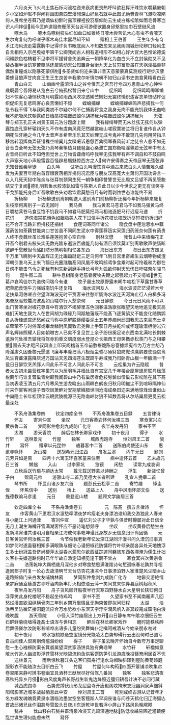 <!-- { "loadSidebar": true } -->
　　六月炎天飞火乌土焦石烁河流枯迩来衰病更畏热呼呌欲狂挥汗珠饮氷嚼藕废朝夕小室如炉眠不得闲将画图悬四壁漫想深山好泉石就中此图尤絶竒青林飞瀑吹凉飔何人展席坐苍藓乃是谪仙初醉时露顶裸裎投羽扇仰防云生成白练松隂如雨毛骨寒岂识人间袢促祗今匡庐道阻修雁荡天台近可游便欲置身邱壑里挂巾石壁继风流
　　啄木鸟
　　啄木鸟啄树枝头红如血口如锥终日啄木尝苦饥木心有虫不肯啄天生尔禽复何为吁嗟乎啄木鸟佳木蠧尽知不知
　　赠相士王伯善
　　王生年少有竒术江海风流走霜露胸中记得许负书眼底阅人不知数忽来见我阖闾城纷纶辨口轻风生自言相将入京邑曵裾甲第干公卿我闻古人相有道相形不如相心好大官大邑惟论德奚问顔腴色枯槁君不见李将军援臂舍矢追奔云一朝降卒化为血白头不立封侯勋又不见裴丞相半世饥寒苦飘荡还犀感动天公知置身台衡九天上贫穷富贵虽在天祸淫福善非偶然重瞳或以刚暴死蒙倛削多圣贤如何迩来事非昔天意蒙蒙真莫测规行矩步厌藜羮蜂目狼声甘肉食王生王生良苦辛我歌尔听慎勿嗔不如归山读书史饱食黄精看白云
　　青山白云
　　山幽幽兮露溶溶山之谷兮惟吾之宫吾行兮四方思青山兮心忡忡歳既晏兮吾将曷从览白云兮俯孤松暂归来兮山中
　　促织鸣
　　促织鸣鸣唧唧懒妇不惊客心凄恻秋夜月明露如雨西风吹凉透絺苎懒妇无裳终懒织逺客衣单恨砧杵促织促织无复悲鸣客心良苦懒妇不惊
　　螳蜋捕蝉
　　螳蜋捕蝉蝉鸣声悲捕我一何急令我不得飞与我同类初不尔疑尔何不仁捕我将食之我身无肉不能充饥我体无血啗我不肥吸风饮朝露终日栖髙枝嗟哉螳蜋尔胡捕我为嗟哉螳蜋尔胡捕我为
　　无弦琴与郑玉孔正夫刘景玉周元浩分题席上赋
　　我有緑绮琴而无朱丝弦无弦何以弹蠧蚀底孔穿轩辕钧天久不作有虞南风竟茫然越裳岐山嗟寂寞猗兰将归复谁传自从钟期死伯牙絶之今几年太音声本希至乐乐其天妙理无成亏鬼神不敢窥几先何用劳指爪移宫转羽挥商弄征错襍空喧阗儿女喋嗫诉恩怨百禽啁唧春风前听之徒令人悲不如无音音白全琴无弦无弦乃真琴秦筝热耳琵琶蛊心桑濮亡国郑衞哇淫孰若无弦琴中有太古音终日听此不知倦但觉世上万物皆聋瘖呜呼我琴无弦我琴有声不调自和不鼓自鸣大声塞天地小声殷雷霆百怪辟易魑魅惊西方之人何许安得奏之天帝庭琴无弦弦非无知音谁羲皇徒
　　白头吟
　　试听白头吟漫饮尊中酒古来悲白头人情苦难久结发为夫妻百年期白首容顔衰落相弃捐何况君臣与朋友汉髙寛大主萧何开国功谗言一以入几死天狱中陈余与张耳刎颈同生死一朝争相印讐讐世无比周文吕望不再见管鲍结交宁复闻德孔明若鱼水胶漆孰如雷与陈斯人自此日以少今世求之更无有谈笑寻干戈那能托身后听吾歌歌白头劝君饮君莫愁日月有时而剥蚀世态谁能终不易
　　折杨柳
　　折杨柳送别离朝朝送人逺别离门前杨柳折还稀今年折杨柳来歳复生枝奈何离别子一去无回时
　　我马黄
　　我马黄君马苍君马不如我马强黄马终日嚼枯萁苍马食豆饱不饥我马不如君马肥莫把两马相驰逐肥马行迟瘦马速
　　折花词
　　道傍海棠花顔色如胭脂美人花下过信手折花枝长枝既折尽短枝仍折归好花不合开当路非但捐枝还捐树
　　食莲词寄同年诸公
　　晓食盘中莲忽思水中藕莲菂苦如荼藕甘能爽口甘苦虽不同同生泥水中得莲荐笾实采莲归药笼奈何莲有菂贵人终不食藕丝虽长难系莲莲抱苦心空自怜
　　别林文懋
　　我昔山中来墙梅花正开吾今别君去枝头实无数光隂东逝波百歳能几何有酒且须饮莫听别离歌歌声使肠断欲醉千愁散但令酩酊防分擕明朝相忆各东西
　　海日出东方
　　海日出东方照见千万里飞腾到中天晶辉正无比蹁蹁跹跹三足乌何年飞到日宫里奋翅生云烟啄物成渣滓朝引羣乌天上来飞翳日光靁虺虺髙冈凤凰不敢鸣鸱鸢争食乘时起可怜羲和为御在日傍不能击乌令之死我有利矢新刮磨手持长弓弯九弧欲仰射天恐伤日吁嗟奈尔骏乌何
　　题牛图二首
　　耕牛息树隂身老筋骨疲牧夫鞭之起强起力不支噫嘘世无葛卢哀鸣徒尔为道傍问喘今有谁
　　牧子晨出牧原野露未晞牛啮松下草露甘春草肥草肥食饱牛力强城南饥牛还复箱
　　海水波问友人
　　海水波波茫茫浸若木兮沦扶桑河伯嗟咨空望洋海波无时干贾客来往愁断肠海水波连天河海止行人舟楫多冯夷奋怒驱蛟鼍海波髙如山嗟尔行人愁奈何
　　元日醉歌
　　今日元日风雨不可以出门苦寒坐对椒花尊尊中有酒饮不竭醉里冻色回春温浩歌张眼望天地地逺无极天高难扪天地生我为人在世间胡为碌碌乃同羝触藩既不能髙飞逐黄鹄又不能变化随鹏鹍自从折桂蟾宫还愁闻戎马弥中原解脱簮缨委泥土五年养痼尚邱园我思古来豪杰士卓卓荦荦不与时俗浑或攀龙鳞附凤翼致君尧舜上手擎日月扶乾坤或怀瑾瑜潜栖傍岩穴声名辉赫照耀人目如朝暾古人已矣不复见世上余子纷纷奚足论东西南北满地长荆棘逺游何处推吾辕我将驾赤豹乗文鹓度弱水登昆仑长揖西王母笑擕赤松羡门与之相攀援圃去天才咫尺驭风直上叩天阍稽首玉帝前敷袵跪陈忠謇摅烦寃帝为万方主胡乃降淫虐久困吾黎元愿遣飞廉与丰隆扫荡八极烟尘昏尽殛豺狼防虎诛鹰鹯要使驺虞鸾凤生育蕃湛露降厌浥万国沾天恩四海苍生既跻乎寿域我乃归卧青山根一年酿酒一千瓮日日醉饮烹羔豚人间此乐不可言人间此乐不可言
　　云松巢为许云隐赋
　　昔者太古初未尝营栋宇巢穴以为居羽毛并栖处自有宫室几千年楼台厦屋蜂房联丹楹藻棁鬭华巧谁复营巢青树颠我闻碧山中乃有巢居者危枝髣髴似僧巢云影松隂在其下髙当初表凌玉清五月六月寒风生游龙晓出山雨暝白鹤夜归秋月明纎尘不到喧啾隔神仙时来作賔客闲游子晋吹凤箫醉对安期擘鳞腊世间沧海成桑田迩来满地惊烽烟谁似山中巢隐士长年松顶伴云眠武陵桃源已无路南岭豺狼不知数吾将从尔结巢居更觅云松最深处






　　不系舟渔集卷四
　　钦定四库全书
　　不系舟渔集卷五目録
　　五言律诗
　　怀友
　　寄刘仲宣
　　坐叹
　　元日客黄岩怀何汝樵三首
　　寒食寓兴次黄宗鲁二首
　　梦同彭仲愈剡九成防广化寺
　　夜半舟发丹阳
　　家书不至
　　太湖
　　游天香院
　　醉后在林长卿家戏作
　　初十夜月
　　得子
　　水竹轩
　　送林景元
　　竹屋
　　独客
　　城西虎跑寺
　　悼刘肃王二首
　　甃井
　　冩怀
　　赠章以元昆仲
　　歳暮客中二首
　　送陈伯尚使还山东
　　惠逺寺咏怀
　　近山楼
　　送胡希元归江西
　　舟发兰溪
　　丙午元日
　　题刘元芳只如是斋
　　四月十六寓玉环喜家童来住至
　　病中遣怀五首
　　乙未歳元日三首
　　懒拙
　　入山
　　过李家坑
　　览镜
　　闲愁
　　读常九成哀词
　　立秋后送竹扇与頴达太常
　　戴元载送野禽以诗酬之
　　浮生
　　新歳忆曾子白
　　赠周元帅
　　游雅山寺二首乃吴德大长者所建
　　孔宜人挽章二首
　　琴书所
　　怀昆山诸乡友六首
　　题彭氏云松亭二首
　　寄竹趣
　　悼圭侄
　　怀焦信中
　　送别
　　桥上
　　送益上人
　　舟中风雨怀邵文伯
　　送旌德教谕马彦逺
　　元日
　　重登近山楼
　　题顾文学幽居三首

　　钦定四库全书
　　不系舟渔集卷五　　　　　元　陈髙　撰五言律诗
　　怀友
　　作客黄山下思君汉水濵愁牵清夜梦吟瘦老夫身漂泊谁知我交游独此人春来寻小艇江上问通津
　　寄刘仲宣
　　遥忆刘公子才华孰与俱昔时樽屡对此日信全无月上潮生海樽开雪满湖客怀应不恶诗笔想频呼
　　坐叹
　　坐叹黄昏后愁生白发新清宵谁共语明月自相亲江海成何事乾坤谩此身故乡无信息归计尚因循
　　元日客黄岩怀何汝樵三首
　　令节催我老新年忆汝深江湖同汗漫书问久湮沉旧事真如梦何时遂盍簮相知多满眼孰与细论心谩把椒花防慵将竹叶倾亲朋各异处天地愧浮生多士纷冠盖吾侪尚梗萍太湖春水濶思尔欲西征踪迹同羇旅东西各滞淹为儒生计拙久客仆夫嫌道路何时已年华故自添定知相见逺干鹊不曾占
　　寒食寓兴次黄宗鲁二首
　　浩荡乾坤大羇栖歳月深他乡对寒食愁思满淮隂诗句慙孤咏春花孰共寻相逢同郡子时复一论心去歳清明节天台防杏花凄凉今日事漂泊野人家淮楚风尘暗乡山道路賖倚门亲白发友哺媿林鸦
　　梦同彭仲愈剡九成防广化寺
　　地僻交游絶情亲梦寐通盍簮游古寺呼酒向新丰灯火相依语云萍一笑同觉来惊异县庭树起秋风
　　夜半舟发丹阳
　　舟子贪风顺开船夜半行天寒四野静水白大星明长铗归何日浮萍笑此身柁楼眠不稳起坐待鸡鸣
　　家书不至
　　久望家书至不闻南雁声几回愁烂漫直欲泪纵横骨肉三年别乡闗万里情且无拘束苦即拟问归程
　　太湖
　　浩溔吞吴防微茫接洞庭流应合万水势欲小东溟天宇浮空濶风帆入杳冥蛟鼍成窟宅白浪晚吹腥
　　游天香院
　　小径入深竹幽居出上方开山日静布席午隂凉细细云生石鲜鲜菊绕墙得逢髙士语浑与世相忘
　　醉后在林长卿家戏作
　　醒时筵秩秩醉后舞傞傞尔汝防形甚喧哗出语多儿童纷笑舞婢仆定嗔呵戒酒从今始亲朋永勿过
　　初十夜月
　　映水银梳缺悬空宝镜分光能凌太白势却碍行云出没何时已圆亏自古闻佳人恨离别倚槛泪纷纷
　　得子
　　得子虽云晚开怀始自今敢夸万事足聊慰一生心襁褓防渠长箕裘属望深贫家汤饼具独有典瑶琴
　　水竹轩
　　轩楹如意敞水竹近人幽波影浮苍雪林光映碧流钓鱼供客馔防笋引龙游歳晚投簮笏闲居百不忧
　　送林景元
　　雨后惊秋暮江头送客归孤舟行逺水乌帽映斜晖到屋防黄菊趋庭服彩衣不能随汝去目断白云飞
　　竹屋
　　竹屋何年构筠四面开簟铺凉吹集帘卷翠隂来静可摊书卷幽宜具酒杯王猷居尽好俗驾几番回
　　独客
　　独客悲清夜髙秋托异乡月侵影白风度角声长野战生新鬼边烽照近彊归耕吾计决不必问行藏
　　城西虎跑寺
　　石势虎蹲伏山形龙屈盘寺开唐殿阁坟掩宋衣冠幽涧泉声细斜阳塔影寒近城多战鼔栖息此中安
　　悼刘肃王二首
　　死别成终古游从记昔年才名方緑发魂魄竟黄泉水涸临池墨堂空坐客氊斯人早凋丧谁与问苍天鹤化归辽海狐亾首故邱诸兄丝作泪慈母雪盈头日夜川东逝乾坤世若浮小屏山下路风色晚飕飕
　　甃井
　　伐山移白石甃井畜清泉冷浸天光碧深通地脉防低收繘易圃近灌蔬便乱世谋生理何能虑未然
　　冩怀
